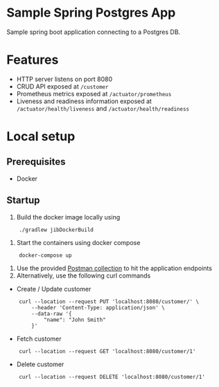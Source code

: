 # Sample Spring Postgres App

Sample spring boot application connecting to a Postgres DB.

# Features

* HTTP server listens on port 8080
* CRUD API exposed at `/customer`
* Prometheus metrics exposed at `/actuator/prometheus`
* Liveness and readiness information exposed at `/actuator/health/liveness` and `/actuator/health/readiness`

# Local setup

## Prerequisites
- Docker

## Startup

1. Build the docker image locally using 
```shell
    ./gradlew jibDockerBuild
```

1. Start the containers using docker compose 
```shell
    docker-compose up
```

1. Use the provided [Postman collection](./postman) to hit the application endpoints
1. Alternatively, use the following curl commands
- Create / Update customer
```shell
    curl --location --request PUT 'localhost:8080/customer/' \
        --header 'Content-Type: application/json' \
        --data-raw '{
            "name": "John Smith"
        }'
```
- Fetch customer
```shell
    curl --location --request GET 'localhost:8080/customer/1'
```
- Delete customer
```shell
    curl --location --request DELETE 'localhost:8080/customer/1'
```

